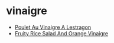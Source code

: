 # vinaigre

 * [Poulet Au Vinaigre A Lestragon](../../index/p/poulet-au-vinaigre-a-lestragon-11974.json)
 * [Fruity Rice Salad And Orange Vinaigre](../../index/f/fruity-rice-salad-and-orange-vinaigre.json)
